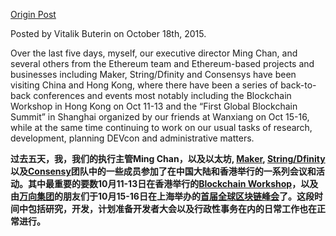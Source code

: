 [Origin Post](https://blog.ethereum.org/2015/10/18/vitaliks-research-and-ecosystem-update/?utm_source=Consensys.net&utm_campaign=acd32e1fc1-ConsenSys_Weekly_10_21_2015&utm_medium=email&utm_term=0_257df01285-acd32e1fc1-96243517)

Posted by Vitalik Buterin on October 18th, 2015.

Over the last five days, myself, our executive director Ming Chan, and several others from the Ethereum team and Ethereum-based projects and businesses including Maker, String/Dfinity and Consensys have been visiting China and Hong Kong, where there have been a series of back-to-back conferences and events most notably including the Blockchain Workshop in Hong Kong on Oct 11-13 and the “First Global Blockchain Summit” in Shanghai organized by our friends at Wanxiang on Oct 15-16, while at the same time continuing to work on our usual tasks of research, development, planning DEVcon and administrative matters.

**过去五天，我，我们的执行主管Ming Chan，以及以太坊, [Maker](http://makerdao.com/), [String/Dfinity](http://dfinity.io/)以及[Consensy](http://consensys.net/)团队中的一些成员参加了在中国大陆和香港举行的一系列会议和活动。其中最重要的要数10月11-13日在香港举行的[Blockchain Workshop](http://blockchainworkshops.org/)，以及由[万向集团](http://www.wanxiang.com.cn/product/index.asp)的朋友们于10月15-16日在上海举办的[首届全球区块链峰会](http://www.hbrchina.org/150922/index.shtml)了。这段时间中包括研究，开发，计划准备开发者大会以及行政性事务在内的日常工作也在正常进行。**
